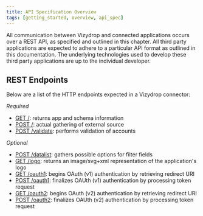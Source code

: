 ```yaml
---
title: API Specification Overview
tags: [getting_started, overview, api_spec]
---
```


All communication between Vizydrop and connected applications occurs over a REST API, as specified and outlined in this chapter. All third party applications are expected to adhere to a particular API format as outlined in this documentation.  The underlying technologies used to develop these third party applications are up to the individual developer.

## REST Endpoints

Below are a list of the HTTP endpoints expected in a Vizydrop connector:

*Required*

- [GET /](../vizydrop/vizydrop_api_schema_info.html): returns app and schema information
- [POST /](../vizydrop/vizydrop_api_schema_fetch.html): actual gathering of external source
- [POST /validate](../vizydrop/vizydrop_api_schema_validation.html): performs validation of accounts

*Optional*

- [POST /datalist](../vizydrop/vizydrop_api_schema_datalist.html): gathers possible options for filter fields
- [GET /logo](../vizydrop/vizydrop_api_schema_logo.html): returns an image/svg+xml representation of the application's logo
- [GET /oauth1](../vizydrop/vizydrop_api_oauth1.html): begins OAuth (v1) authentication by retrieving redirect URI
- [POST /oauth1](../vizydrop/vizydrop_api_oauth1.html): finalizes OAUth (v1) authentication by processing token request
- [GET /oauth2](../vizydrop/vizydrop_api_oauth2.html): begins OAuth (v2) authentication by retrieving redirect URI
- [POST /oauth2](../vizydrop/vizydrop_api_oauth2.html): finalizes OAUth (v2) authentication by processing token request
